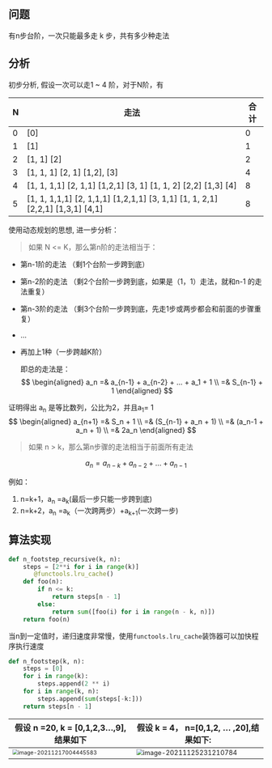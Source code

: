 ## 问题

有n步台阶，一次只能最多走 k 步，共有多少种走法


## 分析

初步分析, 假设一次可以走1 ~ 4 阶，对于N阶，有

| N   | 走法                                                                                   | 合计  |
| --- | ------------------------------------------------------------------------------------ | --- |
| 0   | [0]                                                                                  | 0   |
| 1   | [1]                                                                                  | 1   |
| 2   | [1, 1] [2]                                                                           | 2   |
| 3   | [1, 1, 1] [2, 1]   [1,2],  [3]                                                       | 4   |
| 4   | [1, 1, 1,1]     [2, 1,1]   [1,2,1]  [3, 1]  [1, 1, 2] [2,2]  [1,3]  [4]              | 8   |
| 5   | [1, 1, 1,1,1]  [2, 1,1,1]   [1,2,1,1]  [3, 1,1]  [1, 1, 2,1] [2,2,1]  [1,3,1]  [4,1] | 8   |

使用动态规划的思想, 进一步分析：

> 如果 N <= K，那么第n阶的走法相当于：

+ 第n-1阶的走法 （剩1个台阶一步跨到底）

+ 第n-2阶的走法 （剩2个台阶一步跨到底，如果是（1，1）走法，就和n-1 的走法重复） 

+ 第n-3阶的走法 （剩3个台阶一步跨到底，先走1步或两步都会和前面的步骤重复）

+ ...

+ 再加上1种（一步跨越K阶）

   即总的走法是：
   $$
   \begin{aligned}
   a_n =& a_{n-1} + a_{n-2} + ... + a_1 + 1 \\
       =& S_{n-1} + 1
   \end{aligned}
   $$

证明得出 a<sub>n</sub> 是等比数列，公比为2，并且a<sub>1</sub>= 1
$$
\begin{aligned}
a_{n+1} =& S_n + 1 \\
 =& (S_{n-1} + a_n + 1) \\
 =& (a_n-1 + a_n + 1) \\
 =& 2a_n
\end{aligned}
$$

> 如果 n > k，那么第n步骤的走法相当于前面所有走法

$$
a_n = a_{n-k} + a_{n-2} + ... + a_{n-1}
$$



例如：

1. n=k+1，a<sub>n</sub> =a<sub>k</sub>(最后一步只能一步跨到底)
2. n=k+2，a<sub>n</sub> =a<sub>k</sub>（一次跨两步）+a<sub>k+1</sub>(一次跨一步)

## 算法实现

```python
def n_footstep_recursive(k, n):
    steps = [2**i for i in range(k)]
       @functools.lru_cache()
    def foo(n):
        if n <= k:
            return steps[n - 1]
        else:
            return sum([foo(i) for i in range(n - k, n)])
    return foo(n)
```

当n到一定值时，递归速度非常慢，使用`functools.lru_cache`装饰器可以加快程序执行速度

```python
def n_footstep(k, n):
    steps = [0]
    for i in range(k):
        steps.append(2 ** i)
    for i in range(k, n):
        steps.append(sum(steps[-k:]))
    return steps[n - 1]
```

| 假设 n =20, k = [0,1,2,3…,9],结果如下                        | 假设 k = 4， n=[0,1,2, … ,20],结果如下:                      |
| ------------------------------------------------------------ | ------------------------------------------------------------ |
| <img src="https://gitee.com/zbw2535463841/images-bed/raw/master/2021/12/17/image-20211217004445583.png" alt="image-20211217004445583" style="zoom: 67%;" /> | <img src="https://gitee.com/zbw2535463841/images-bed/raw/master/2021/12/17/image-20211125231210784.png" alt="image-20211125231210784" style="zoom:80%;" /> |

